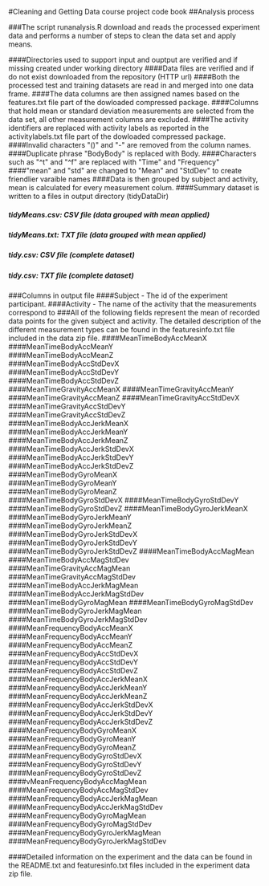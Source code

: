 #Cleaning and Getting Data course project code book
##Analysis process

###The script runanalysis.R download and reads the processed experiment data and performs a number of steps to clean the data set and apply means.

####Directories used to support input and ouptput are verified and if missing created under working directory
####Data files are verified and if do not exist downloaded from the repository (HTTP url)
####Both the processed test and training datasets are read in and merged into one data frame.
####The data columns are then assigned names based on the features.txt file part of the dowloaded compressed package.
####Columns that hold mean or standard deviation measurements are selected from the data set, all other measurement columns are excluded.
####The activity identifiers are replaced with activity labels as reported in the activitylabels.txt file part of the dowloaded compressed package.
####Invalid characters "()" and "-" are removed from the column names. 
####Duplicate phrase "BodyBody" is replaced with Body.
####Characters such as "^t" and "^f" are replaced with "Time" and "Frequency"
####"mean" and "std" are changed to "Mean" and "StdDev" to create friendlier varaible names
####Data is then grouped by subject and activity, mean is calculated for every measurement colum.
####Summary dataset is written to a files in output directory (tidyDataDir)
##### tidyMeans.csv: CSV file (data grouped with mean applied)
##### tidyMeans.txt: TXT file (data grouped with mean applied)
##### tidy.csv: CSV file (complete dataset)
##### tidy.csv: TXT file (complete dataset)

###Columns in output file
####Subject	- The id of the experiment participant.
####Activity - The name of the activity that the measurements correspond to
###All of the following fields represent the mean of recorded data points for the given subject and activity. The detailed description of the different measurement types can be found in the featuresinfo.txt file included in the data zip file.
####MeanTimeBodyAccMeanX	
####MeanTimeBodyAccMeanY	
####MeanTimeBodyAccMeanZ	
####MeanTimeBodyAccStdDevX	
####MeanTimeBodyAccStdDevY	
####MeanTimeBodyAccStdDevZ	
####MeanTimeGravityAccMeanX	
####MeanTimeGravityAccMeanY	
####MeanTimeGravityAccMeanZ	
####MeanTimeGravityAccStdDevX	
####MeanTimeGravityAccStdDevY	
####MeanTimeGravityAccStdDevZ	
####MeanTimeBodyAccJerkMeanX	
####MeanTimeBodyAccJerkMeanY	
####MeanTimeBodyAccJerkMeanZ	
####MeanTimeBodyAccJerkStdDevX	
####MeanTimeBodyAccJerkStdDevY	
####MeanTimeBodyAccJerkStdDevZ	
####MeanTimeBodyGyroMeanX	
####MeanTimeBodyGyroMeanY	
####MeanTimeBodyGyroMeanZ	
####MeanTimeBodyGyroStdDevX	
####MeanTimeBodyGyroStdDevY	
####MeanTimeBodyGyroStdDevZ	
####MeanTimeBodyGyroJerkMeanX	
####MeanTimeBodyGyroJerkMeanY	
####MeanTimeBodyGyroJerkMeanZ	
####MeanTimeBodyGyroJerkStdDevX	
####MeanTimeBodyGyroJerkStdDevY	
####MeanTimeBodyGyroJerkStdDevZ	
####MeanTimeBodyAccMagMean	
####MeanTimeBodyAccMagStdDev	
####MeanTimeGravityAccMagMean	
####MeanTimeGravityAccMagStdDev	
####MeanTimeBodyAccJerkMagMean	
####MeanTimeBodyAccJerkMagStdDev	
####MeanTimeBodyGyroMagMean	
####MeanTimeBodyGyroMagStdDev	
####MeanTimeBodyGyroJerkMagMean	
####MeanTimeBodyGyroJerkMagStdDev	
####MeanFrequencyBodyAccMeanX	
####MeanFrequencyBodyAccMeanY	
####MeanFrequencyBodyAccMeanZ	
####MeanFrequencyBodyAccStdDevX	
####MeanFrequencyBodyAccStdDevY	
####MeanFrequencyBodyAccStdDevZ	
####MeanFrequencyBodyAccJerkMeanX	
####MeanFrequencyBodyAccJerkMeanY	
####MeanFrequencyBodyAccJerkMeanZ	
####MeanFrequencyBodyAccJerkStdDevX	
####MeanFrequencyBodyAccJerkStdDevY	
####MeanFrequencyBodyAccJerkStdDevZ	
####MeanFrequencyBodyGyroMeanX	
####MeanFrequencyBodyGyroMeanY	
####MeanFrequencyBodyGyroMeanZ	
####MeanFrequencyBodyGyroStdDevX	
####MeanFrequencyBodyGyroStdDevY	
####MeanFrequencyBodyGyroStdDevZ	
####vMeanFrequencyBodyAccMagMean	
####MeanFrequencyBodyAccMagStdDev	
####MeanFrequencyBodyAccJerkMagMean	
####MeanFrequencyBodyAccJerkMagStdDev	
####MeanFrequencyBodyGyroMagMean	
####MeanFrequencyBodyGyroMagStdDev	
####MeanFrequencyBodyGyroJerkMagMean	
####MeanFrequencyBodyGyroJerkMagStdDev


####Detailed information on the experiment and the data can be found in the README.txt and featuresinfo.txt files included in the experiment data zip file.